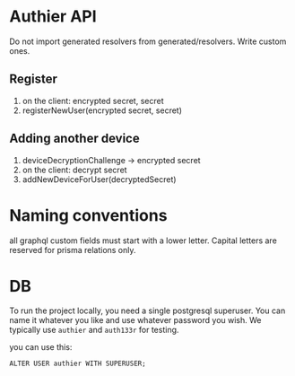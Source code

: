 # Authier API

Do not import generated resolvers from generated/resolvers. Write custom ones.

## Register

1. on the client: encrypted secret, secret
2. registerNewUser(encrypted secret, secret)

## Adding another device

1. deviceDecryptionChallenge -> encrypted secret
2. on the client: decrypt secret
3. addNewDeviceForUser(decryptedSecret)

# Naming conventions

all graphql custom fields must start with a lower letter. Capital letters are reserved for prisma relations only.

# DB

To run the project locally, you need a single postgresql superuser. You can name it whatever you like and use whatever password you wish.
We typically use `authier` and `auth133r` for testing.

you can use this:

```
ALTER USER authier WITH SUPERUSER;
```
